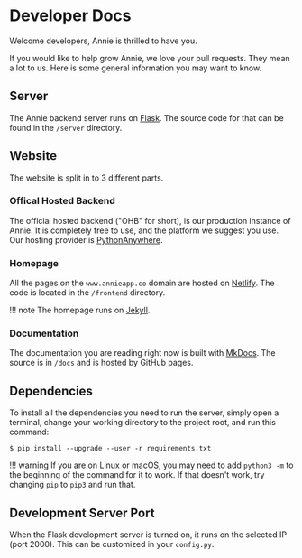 # Developer Docs

Welcome developers, Annie is thrilled to have you.

If you would like to help grow Annie, we love your pull requests.
They mean a lot to us. Here is some general information you may want to know.

## Server

The Annie backend server runs on [Flask](http://flask.pocoo.org/). The source code for that can be found in the `/server` directory.

## Website

The website is split in to 3 different parts.

### Offical Hosted Backend

The official hosted backend ("OHB" for short), is our production instance of Annie.
It is completely free to use, and the platform we suggest you use.
Our hosting provider is [PythonAnywhere](https://pythonanywhere.com).

### Homepage

All the pages on the `www.annieapp.co` domain are hosted on [Netlify](https://netlify.com). The code is located in the `/frontend` directory.

!!! note
    The homepage runs on [Jekyll](https://jekyllrb.com).

### Documentation

The documentation you are reading right now is built with [MkDocs](https://www.mkdocs.org/).
The source is in `/docs` and is hosted by GitHub pages.

## Dependencies

To install all the dependencies you need to run the server, simply open a terminal,
change your working directory to the project root,
and run this command:

```terminal
$ pip install --upgrade --user -r requirements.txt
```

!!! warning
    If you are on Linux or macOS, you may need to add
    `python3 -m` to the beginning of the command for
    it to work. If that doesn't work, try changing
    `pip` to `pip3` and run that.

## Development Server Port

When the Flask development server is turned on, it runs on the selected IP (port 2000).
This can be customized in your `config.py`.

